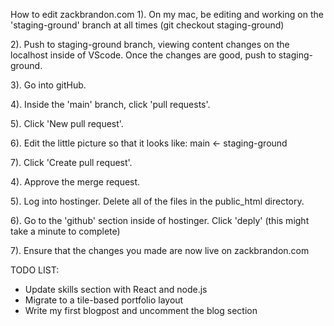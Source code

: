 How to edit zackbrandon.com
1). On my mac, be editing and working on the 'staging-ground' branch at all times (git checkout staging-ground)

2). Push to staging-ground branch, viewing content changes on the localhost inside of VScode. Once the changes are good, push to staging-ground.

3). Go into gitHub.

4). Inside the 'main' branch, click 'pull requests'.

5). Click 'New pull request'.

6). Edit the little picture so that it looks like: main <- staging-ground

7). Click 'Create pull request'.

4). Approve the merge request.

5). Log into hostinger. Delete all of the files in the public_html directory.

6). Go to the 'github' section inside of hostinger. Click 'deply' (this might take a minute to complete)

7). Ensure that the changes you made are now live on zackbrandon.com

TODO LIST:

- Update skills section with React and node.js
- Migrate to a tile-based portfolio layout
- Write my first blogpost and uncomment the blog section
